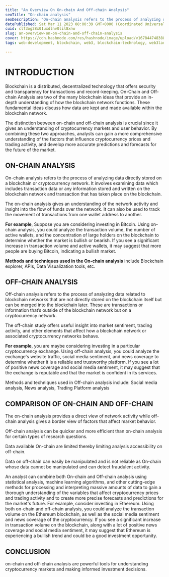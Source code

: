 ```yaml
---
title: "An Overview On On-chain And Off-chain Analysis"
seoTitle: "On-chain analysis"
seoDescription: "On-chain analysis refers to the process of analyzing data directly stored on a blockchain or cryptocurrency network."
datePublished: Sat Mar 11 2023 08:00:39 GMT+0000 (Coordinated Universal Time)
cuid: clf3og28x01uxdlnv0lil8xnw
slug: an-overview-on-on-chain-and-off-chain-analysis
cover: https://cdn.hashnode.com/res/hashnode/image/upload/v1678447483880/46c035b7-4f71-4e52-a2a8-2f2c0c2884f0.jpeg
tags: web-development, blockchain, web3, blockchain-technology, web3ladies

---
```


# **INTRODUCTION**

Blockchain is a distributed, decentralized technology that offers security and transparency for transactions and record-keeping. On-Chain and Off-chain Analysis are two of the many blockchain ideas that provide an in-depth understanding of how the blockchain network functions. These fundamental ideas discuss how data are kept and made available within the blockchain network.

The distinction between on-chain and off-chain analysis is crucial since it gives an understanding of cryptocurrency markets and user behavior. By combining these two approaches, analysts can gain a more comprehensive understanding of the factors that influence cryptocurrency prices and trading activity, and develop more accurate predictions and forecasts for the future of the market.

## **ON-CHAIN ANALYSIS**

On-chain analysis refers to the process of analyzing data directly stored on a blockchain or cryptocurrency network. It involves examining data which includes transaction data or any information stored and written on the blockchain network and transaction that has taken place on the blockchain.

The on-chain analysis gives an understanding of the network activity and insight into the flow of funds over the network. It can also be used to track the movement of transactions from one wallet address to another.

**For example**, Suppose you are considering investing in Bitcoin. Using on-chain analysis, you could analyze the transaction volume, the number of active wallets, and the concentration of large holders on the blockchain to determine whether the market is bullish or bearish. If you see a significant increase in transaction volume and active wallets, it may suggest that more people are buying Bitcoin, indicating a bullish market.

**Methods and techniques used in the On-chain analysis** include Blockchain explorer, APIs, Data Visualization tools, etc.

## **OFF-CHAIN ANALYSIS**

Off-chain analysis refers to the process of analyzing data related to blockchain networks that are not directly stored on the blockchain itself but can be merged into the blockchain later. These are transactions or information that’s outside of the blockchain network but on a cryptocurrency network.

The off-chain study offers useful insight into market sentiment, trading activity, and other elements that affect how a blockchain network or associated cryptocurrency networks behave.

**For example**, you are maybe considering investing in a particular cryptocurrency exchange. Using off-chain analysis, you could analyze the exchange's website traffic, social media sentiment, and news coverage to determine whether it is a reliable and trustworthy platform. If you see a lot of positive news coverage and social media sentiment, it may suggest that the exchange is reputable and that the market is confident in its services.

Methods and techniques used in Off-chain analysis include: Social media analysis, News analysis, Trading Platform analysis

## **COMPARISON OF ON-CHAIN AND OFF-CHAIN**

The on-chain analysis provides a direct view of network activity while off-chain analysis gives a border view of factors that affect market behavior.

Off-chain analysis can be quicker and more efficient than on-chain analysis for certain types of research questions.

Data available On-chain are limited thereby limiting analysis accessibility on off-chain.

Data on off-chain can easily be manipulated and is not reliable as On-chain whose data cannot be manipulated and can detect fraudulent activity.

An analyst can combine both On-chain and Off-chain analysis using statistical analysis, machine learning algorithms, and other cutting-edge methods for processing and interpreting massive amounts of data to gain a thorough understanding of the variables that affect cryptocurrency prices and trading activity and to create more precise forecasts and predictions for the market's future. For example, consider investing in Ethereum. Using both on-chain and off-chain analysis, you could analyze the transaction volume on the Ethereum blockchain, as well as the social media sentiment and news coverage of the cryptocurrency. If you see a significant increase in transaction volume on the blockchain, along with a lot of positive news coverage and social media sentiment, it may suggest that Ethereum is experiencing a bullish trend and could be a good investment opportunity.

## **CONCLUSION**

on-chain and off-chain analysis are powerful tools for understanding cryptocurrency markets and making informed investment decisions.